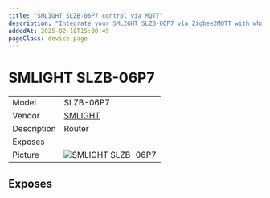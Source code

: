```yaml
---
title: "SMLIGHT SLZB-06P7 control via MQTT"
description: "Integrate your SMLIGHT SLZB-06P7 via Zigbee2MQTT with whatever smart home infrastructure you are using without the vendor's bridge or gateway."
addedAt: 2025-02-18T15:00:49
pageClass: device-page
---
```


<!-- !!!! -->
<!-- ATTENTION: This file is auto-generated through docgen! -->
<!-- You can only edit the "Notes"-Section between the two comment lines "Notes BEGIN" and "Notes END". -->
<!-- Do not use h1 or h2 heading within "## Notes"-Section. -->
<!-- !!!! -->

# SMLIGHT SLZB-06P7

|     |     |
|-----|-----|
| Model | SLZB-06P7  |
| Vendor  | [SMLIGHT](/supported-devices/#v=SMLIGHT)  |
| Description | Router |
| Exposes |  |
| Picture | ![SMLIGHT SLZB-06P7](https://www.zigbee2mqtt.io/images/devices/SLZB-06P7.png) |


<!-- Notes BEGIN: You can edit here. Add "## Notes" headline if not already present. -->


<!-- Notes END: Do not edit below this line -->




## Exposes




